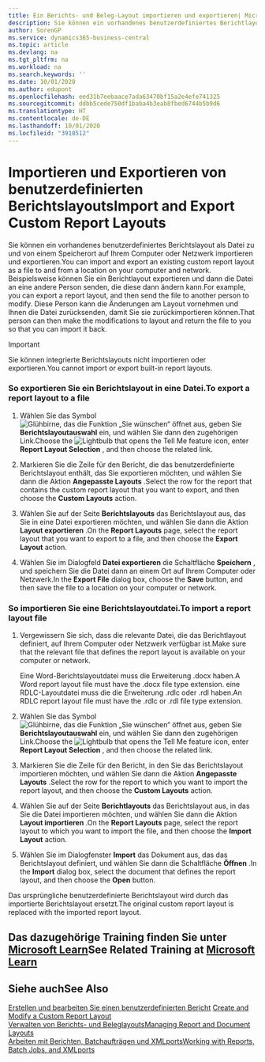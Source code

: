 ```yaml
---
title: Ein Berichts- und Beleg-Layout importieren und exportieren| Microsoft Docs
description: Sie können ein vorhandenes benutzerdefiniertes Berichtlayout als Datei an einem Speicherort auf dem Computer oder im Netzwerk speichern und exportieren sowie von dort aus wieder importieren.
author: SorenGP
ms.service: dynamics365-business-central
ms.topic: article
ms.devlang: na
ms.tgt_pltfrm: na
ms.workload: na
ms.search.keywords: ''
ms.date: 10/01/2020
ms.author: edupont
ms.openlocfilehash: eed31b7eebaace7ada63470bf15a2e4efe741325
ms.sourcegitcommit: ddbb5cede750df1baba4b3eab8fbed6744b5b9d6
ms.translationtype: HT
ms.contentlocale: de-DE
ms.lasthandoff: 10/01/2020
ms.locfileid: "3918512"
---
```

# <a name="import-and-export-custom-report-layouts"></a><span data-ttu-id="e5f95-103">Importieren und Exportieren von benutzerdefinierten Berichtslayouts</span><span class="sxs-lookup"><span data-stu-id="e5f95-103">Import and Export Custom Report Layouts</span></span>
<span data-ttu-id="e5f95-104">Sie können ein vorhandenes benutzerdefiniertes Berichtslayout als Datei zu und von einem Speicherort auf Ihrem Computer oder Netzwerk importieren und exportieren.</span><span class="sxs-lookup"><span data-stu-id="e5f95-104">You can import and export an existing custom report layout as a file to and from a location on your computer and network.</span></span> <span data-ttu-id="e5f95-105">Beispielsweise können Sie ein Berichtlayout exportieren und dann die Datei an eine andere Person senden, die diese dann ändern kann.</span><span class="sxs-lookup"><span data-stu-id="e5f95-105">For example, you can export a report layout, and then send the file to another person to modify.</span></span> <span data-ttu-id="e5f95-106">Diese Person kann die Änderungen am Layout vornehmen und Ihnen die Datei zurücksenden, damit Sie sie zurückimportieren können.</span><span class="sxs-lookup"><span data-stu-id="e5f95-106">That person can then make the modifications to layout and return the file to you so that you can import it back.</span></span>  

> [!IMPORTANT]  
>  <span data-ttu-id="e5f95-107">Sie können integrierte Berichtslayouts nicht importieren oder exportieren.</span><span class="sxs-lookup"><span data-stu-id="e5f95-107">You cannot import or export built-in report layouts.</span></span>  

### <a name="to-export-a-report-layout-to-a-file"></a><span data-ttu-id="e5f95-108">So exportieren Sie ein Berichtslayout in eine Datei.</span><span class="sxs-lookup"><span data-stu-id="e5f95-108">To export a report layout to a file</span></span>  

1.  <span data-ttu-id="e5f95-109">Wählen Sie das Symbol ![Glühbirne, das die Funktion „Sie wünschen“ öffnet](media/ui-search/search_small.png "Was möchten Sie tun?") aus, geben Sie **Berichtslayoutauswahl** ein, und wählen Sie dann den zugehörigen Link.</span><span class="sxs-lookup"><span data-stu-id="e5f95-109">Choose the ![Lightbulb that opens the Tell Me feature](media/ui-search/search_small.png "Tell me what you want to do") icon, enter **Report Layout Selection** , and then choose the related link.</span></span>  

2.  <span data-ttu-id="e5f95-110">Markieren Sie die Zeile für den Bericht, die das benutzerdefinierte Berichtslayout enthält, das Sie exportieren möchten, und wählen Sie dann die Aktion **Angepasste Layouts** .</span><span class="sxs-lookup"><span data-stu-id="e5f95-110">Select the row for the report that contains the custom report layout that you want to export, and then choose the **Custom Layouts** action.</span></span>  

3.  <span data-ttu-id="e5f95-111">Wählen Sie auf der Seite **Berichtslayouts** das Berichtslayout aus, das Sie in eine Datei exportieren möchten, und wählen Sie dann die Aktion **Layout exportieren** .</span><span class="sxs-lookup"><span data-stu-id="e5f95-111">On the **Report Layouts** page, select the report layout that you want to export to a file, and then choose the **Export Layout** action.</span></span>  

4.  <span data-ttu-id="e5f95-112">Wählen Sie im Dialogfeld **Datei exportieren** die Schaltfläche **Speichern** , und speichern Sie die Datei dann an einem Ort auf Ihrem Computer oder Netzwerk.</span><span class="sxs-lookup"><span data-stu-id="e5f95-112">In the **Export File** dialog box, choose the **Save** button, and then save the file to a location on your computer or network.</span></span>  

### <a name="to-import-a-report-layout-file"></a><span data-ttu-id="e5f95-113">So importieren Sie eine Berichtslayoutdatei.</span><span class="sxs-lookup"><span data-stu-id="e5f95-113">To import a report layout file</span></span>  

1.  <span data-ttu-id="e5f95-114">Vergewissern Sie sich, dass die relevante Datei, die das Berichtlayout definiert, auf Ihrem Computer oder Netzwerk verfügbar ist.</span><span class="sxs-lookup"><span data-stu-id="e5f95-114">Make sure that the relevant file that defines the report layout is available on your computer or network.</span></span>  

     <span data-ttu-id="e5f95-115">Eine Word-Berichtslayoutdatei muss die Erweiterung .docx haben.</span><span class="sxs-lookup"><span data-stu-id="e5f95-115">A Word report layout file must have the .docx file type extension.</span></span> <span data-ttu-id="e5f95-116">eine RDLC-Layoutdatei muss die die Erweiterung .rdlc oder .rdl haben.</span><span class="sxs-lookup"><span data-stu-id="e5f95-116">An RDLC report layout file must have the .rdlc or .rdl file type extension.</span></span>  

2.  <span data-ttu-id="e5f95-117">Wählen Sie das Symbol ![Glühbirne, das die Funktion „Sie wünschen“ öffnet](media/ui-search/search_small.png "Was möchten Sie tun?") aus, geben Sie **Berichtslayoutauswahl** ein, und wählen Sie dann den zugehörigen Link.</span><span class="sxs-lookup"><span data-stu-id="e5f95-117">Choose the ![Lightbulb that opens the Tell Me feature](media/ui-search/search_small.png "Tell me what you want to do") icon, enter **Report Layout Selection** , and then choose the related link.</span></span>  

3.  <span data-ttu-id="e5f95-118">Markieren Sie die Zeile für den Bericht, in den Sie das Berichtslayout importieren möchten, und wählen Sie dann die Aktion **Angepasste Layouts** .</span><span class="sxs-lookup"><span data-stu-id="e5f95-118">Select the row for the report to which you want to import the report layout, and then choose the **Custom Layouts** action.</span></span>  

4.  <span data-ttu-id="e5f95-119">Wählen Sie auf der Seite **Berichtlayouts** das Berichtslayout aus, in das Sie die Datei importieren möchten, und wählen Sie dann die Aktion **Layout importieren** .</span><span class="sxs-lookup"><span data-stu-id="e5f95-119">On the **Report Layouts** page, select the report layout to which you want to import the file, and then choose the **Import Layout** action.</span></span>  

5.  <span data-ttu-id="e5f95-120">Wählen Sie im Dialogfenster **Import** das Dokument aus, das das Berichtslayout definiert, und wählen Sie dann die Schaltfläche **Öffnen** .</span><span class="sxs-lookup"><span data-stu-id="e5f95-120">In the **Import** dialog box, select the document that defines the report layout, and then choose the **Open** button.</span></span>  

 <span data-ttu-id="e5f95-121">Das ursprüngliche benutzerdefinierte Berichtslayout wird durch das importierte Berichtslayout ersetzt.</span><span class="sxs-lookup"><span data-stu-id="e5f95-121">The original custom report layout is replaced with the imported report layout.</span></span>  

## <a name="see-related-training-at-microsoft-learn"></a><span data-ttu-id="e5f95-122">Das dazugehörige Training finden Sie unter [Microsoft Learn](/learn/modules/change-documents-dynamics-365-business-central/index)</span><span class="sxs-lookup"><span data-stu-id="e5f95-122">See Related Training at [Microsoft Learn](/learn/modules/change-documents-dynamics-365-business-central/index)</span></span>

## <a name="see-also"></a><span data-ttu-id="e5f95-123">Siehe auch</span><span class="sxs-lookup"><span data-stu-id="e5f95-123">See Also</span></span>  
 <span data-ttu-id="e5f95-124">[Erstellen und bearbeiten Sie einen benutzerdefinierten Bericht](ui-how-create-custom-report-layout.md) </span><span class="sxs-lookup"><span data-stu-id="e5f95-124">[Create and Modify a Custom Report Layout](ui-how-create-custom-report-layout.md) </span></span>  
 [<span data-ttu-id="e5f95-125">Verwalten von Berichts- und Beleglayouts</span><span class="sxs-lookup"><span data-stu-id="e5f95-125">Managing Report and Document Layouts</span></span>](ui-manage-report-layouts.md)  
 [<span data-ttu-id="e5f95-126">Arbeiten mit Berichten, Batchaufträgen und XMLports</span><span class="sxs-lookup"><span data-stu-id="e5f95-126">Working with Reports, Batch Jobs, and XMLports</span></span>](ui-work-report.md)    
